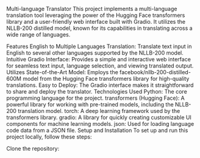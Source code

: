 Multi-language Translator
This project implements a multi-language translation tool leveraging the power of the Hugging Face transformers library and a user-friendly web interface built with Gradio. It utilizes the NLLB-200 distilled model, known for its capabilities in translating across a wide range of languages.

Features
English to Multiple Languages Translation: Translate text input in English to several other languages supported by the NLLB-200 model.
Intuitive Gradio Interface: Provides a simple and interactive web interface for seamless text input, language selection, and viewing translated output.
Utilizes State-of-the-Art Model: Employs the facebook/nllb-200-distilled-600M model from the Hugging Face transformers library for high-quality translations.
Easy to Deploy: The Gradio interface makes it straightforward to share and deploy the translator.
Technologies Used
Python: The core programming language for the project.
transformers (Hugging Face): A powerful library for working with pre-trained models, including the NLLB-200 translation model.
torch: A deep learning framework used by the transformers library.
gradio: A library for quickly creating customizable UI components for machine learning models.
json: Used for loading language code data from a JSON file.
Setup and Installation
To set up and run this project locally, follow these steps:

Clone the repository:
